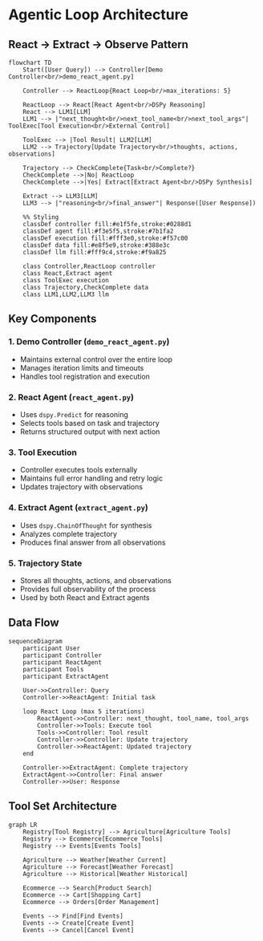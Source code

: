 # Agentic Loop Architecture

## React → Extract → Observe Pattern

```mermaid
flowchart TD
    Start([User Query]) --> Controller[Demo Controller<br/>demo_react_agent.py]
    
    Controller --> ReactLoop{React Loop<br/>max_iterations: 5}
    
    ReactLoop --> React[React Agent<br/>DSPy Reasoning]
    React --> LLM1[LLM]
    LLM1 --> |"next_thought<br/>next_tool_name<br/>next_tool_args"| ToolExec[Tool Execution<br/>External Control]
    
    ToolExec --> |Tool Result| LLM2[LLM]
    LLM2 --> Trajectory[Update Trajectory<br/>thoughts, actions, observations]
    
    Trajectory --> CheckComplete{Task<br/>Complete?}
    CheckComplete -->|No| ReactLoop
    CheckComplete -->|Yes| Extract[Extract Agent<br/>DSPy Synthesis]
    
    Extract --> LLM3[LLM]
    LLM3 --> |"reasoning<br/>final_answer"| Response([User Response])
    
    %% Styling
    classDef controller fill:#e1f5fe,stroke:#0288d1
    classDef agent fill:#f3e5f5,stroke:#7b1fa2
    classDef execution fill:#fff3e0,stroke:#f57c00
    classDef data fill:#e8f5e9,stroke:#388e3c
    classDef llm fill:#fff9c4,stroke:#f9a825
    
    class Controller,ReactLoop controller
    class React,Extract agent
    class ToolExec execution
    class Trajectory,CheckComplete data
    class LLM1,LLM2,LLM3 llm
```

## Key Components

### 1. Demo Controller (`demo_react_agent.py`)
- Maintains external control over the entire loop
- Manages iteration limits and timeouts
- Handles tool registration and execution

### 2. React Agent (`react_agent.py`)
- Uses `dspy.Predict` for reasoning
- Selects tools based on task and trajectory
- Returns structured output with next action

### 3. Tool Execution
- Controller executes tools externally
- Maintains full error handling and retry logic
- Updates trajectory with observations

### 4. Extract Agent (`extract_agent.py`)
- Uses `dspy.ChainOfThought` for synthesis
- Analyzes complete trajectory
- Produces final answer from all observations

### 5. Trajectory State
- Stores all thoughts, actions, and observations
- Provides full observability of the process
- Used by both React and Extract agents

## Data Flow

```mermaid
sequenceDiagram
    participant User
    participant Controller
    participant ReactAgent
    participant Tools
    participant ExtractAgent
    
    User->>Controller: Query
    Controller->>ReactAgent: Initial task
    
    loop React Loop (max 5 iterations)
        ReactAgent->>Controller: next_thought, tool_name, tool_args
        Controller->>Tools: Execute tool
        Tools->>Controller: Tool result
        Controller->>Controller: Update trajectory
        Controller->>ReactAgent: Updated trajectory
    end
    
    Controller->>ExtractAgent: Complete trajectory
    ExtractAgent->>Controller: Final answer
    Controller->>User: Response
```

## Tool Set Architecture

```mermaid
graph LR
    Registry[Tool Registry] --> Agriculture[Agriculture Tools]
    Registry --> Ecommerce[Ecommerce Tools]
    Registry --> Events[Events Tools]
    
    Agriculture --> Weather[Weather Current]
    Agriculture --> Forecast[Weather Forecast]
    Agriculture --> Historical[Weather Historical]
    
    Ecommerce --> Search[Product Search]
    Ecommerce --> Cart[Shopping Cart]
    Ecommerce --> Orders[Order Management]
    
    Events --> Find[Find Events]
    Events --> Create[Create Event]
    Events --> Cancel[Cancel Event]
```